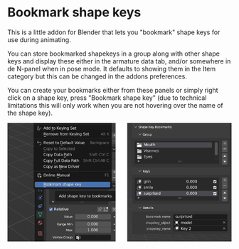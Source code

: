 # Bookmark shape keys

This is a little addon for Blender that lets you "bookmark" shape keys for use during animating.

You can store bookmarked shapekeys in a group along with other shape keys and display these either in the armature data tab, and/or somewhere in de N-panel when in pose mode. It defaults to showing them in the Item category but this can be changed in the addons preferences.

You can create your bookmarks either from these panels or simply right click on a shape key, press "Bookmark shape key" (due to technical limitations this will only work when you are not hovering over the name of the shape key).

![bookmark shape keys](https://github.com/BlenderNeko/shapekey_bookmarks/blob/master/docu/bmsk.png?raw=true)